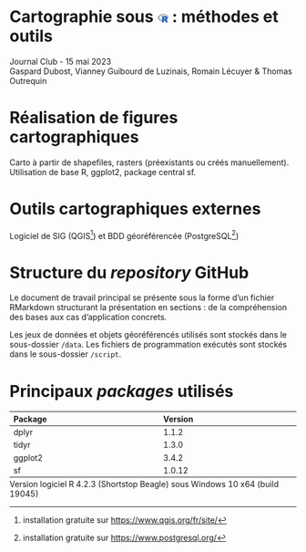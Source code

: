 Cartographie sous <img src="logoR.png" style="width:0.2in" /> : méthodes
et outils
================
Journal Club - 15 mai 2023  
Gaspard Dubost, Vianney Guibourd de Luzinais, Romain Lécuyer & Thomas
Outrequin

# Réalisation de figures cartographiques

Carto à partir de shapefiles, rasters (préexistants ou créés
manuellement). Utilisation de base R, ggplot2, package central sf.

# Outils cartographiques externes

Logiciel de SIG (QGIS[^1]) et BDD géoréférencée (PostgreSQL[^2])

# Structure du *repository* GitHub

Le document de travail principal se présente sous la forme d’un fichier
RMarkdown structurant la présentation en sections : de la compréhension
des bases aux cas d’application concrets.

Les jeux de données et objets géoréférencés utilisés sont stockés dans
le sous-dossier `/data`. Les fichiers de programmation exécutés sont
stockés dans le sous-dossier `/script`.

# Principaux *packages* utilisés

<table>
<thead>
<tr>
<th style="text-align:left;">
Package
</th>
<th style="text-align:left;">
Version
</th>
</tr>
</thead>
<tbody>
<tr>
<td style="text-align:left;">
dplyr
</td>
<td style="text-align:left;">
1.1.2
</td>
</tr>
<tr>
<td style="text-align:left;">
tidyr
</td>
<td style="text-align:left;">
1.3.0
</td>
</tr>
<tr>
<td style="text-align:left;">
ggplot2
</td>
<td style="text-align:left;">
3.4.2
</td>
</tr>
<tr>
<td style="text-align:left;">
sf
</td>
<td style="text-align:left;">
1.0.12
</td>
</tr>
</tbody>
<tfoot>
<tr>
<td style="padding: 0; border:0;" colspan="100%">
<sup></sup> Version logiciel R 4.2.3 (Shortstop Beagle) sous Windows 10
x64 (build 19045)
</td>
</tr>
</tfoot>
</table>

[^1]: installation gratuite sur <https://www.qgis.org/fr/site/>

[^2]: installation gratuite sur <https://www.postgresql.org/>
